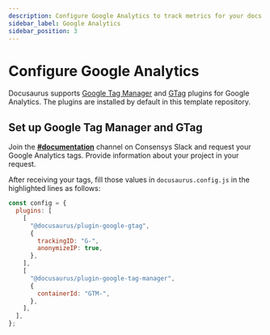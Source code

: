 ```yaml
---
description: Configure Google Analytics to track metrics for your docs.
sidebar_label: Google Analytics
sidebar_position: 3
---
```


# Configure Google Analytics

Docusaurus supports [Google Tag Manager](https://docusaurus.io/docs/api/plugins/@docusaurus/plugin-google-tag-manager)
and [GTag](https://docusaurus.io/docs/api/plugins/@docusaurus/plugin-google-gtag)
plugins for Google Analytics.
The plugins are installed by default in this template repository.

## Set up Google Tag Manager and GTag

Join the [**#documentation**](https://consensys.slack.com/archives/C0272B5P1CY) channel on Consensys
Slack and request your Google Analytics tags.
Provide information about your project in your request.

After receiving your tags, fill those values in `docusaurus.config.js` in the highlighted lines as follows:

```js title="docusaurus.config.js" {6,13}
const config = {
  plugins: [
    [
      "@docusaurus/plugin-google-gtag",
      {
        trackingID: "G-",
        anonymizeIP: true,
      },
    ],
    [
      "@docusaurus/plugin-google-tag-manager",
      {
        containerId: "GTM-",
      },
    ],
  ],
};
```
